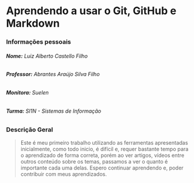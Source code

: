 <h1>Aprendendo a usar o Git, GitHub e Markdown</h1>

<h3>Informações pessoais</h3>

<h6><strong>Nome:</strong> Luiz Alberto Castello Filho</h6>

<h6><strong>Professor:</strong> Abrantes Araújo Silva Filho</h6>

<h6><strong>Monitora:</strong> Suelen</h6>

<h6><strong>Turma:</strong> SI1N - Sistemas de Informação</h6>

<h3>Descrição Geral</h3>

<blockquote>
  <p>Este é meu primeiro trabalho utilizando as ferramentas apresentadas inicialmente, como todo inicio, é difícil e, requer bastante tempo para o aprendizado de forma correta, porém ao ver artigos, vídeos entre outros conteúdo sobre os temas, passamos a ver o quanto é importante cada uma delas. Espero continuar aprendendo e, poder contribuir com meus aprendizados. </p>
</blockquote>
